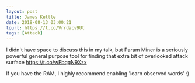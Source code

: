 ```yaml
---
layout: post
title: James Kettle
date: 2018-08-13 03:00:21
tourl: https://t.co/Vrrdacv9Ut
tags: [Attack]
---
```

I didn't have space to discuss this in my talk, but Param Miner is a seriously powerful general purpose tool for finding that extra bit of overlooked attack surface https://t.co/wFbqgN9Xzx

If you have the RAM, I highly recommend enabling 'learn observed words' :)